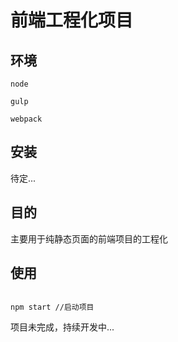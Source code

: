 # 前端工程化项目

## 环境

`node`

`gulp`

`webpack`

## 安装

待定...

## 目的

主要用于纯静态页面的前端项目的工程化

## 使用

````

npm start //启动项目

````

项目未完成，持续开发中...
